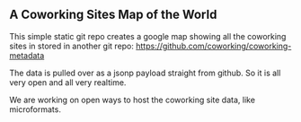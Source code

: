## A Coworking Sites Map of the World

This simple static git repo creates a google map showing all the coworking sites in stored in another git repo: https://github.com/coworking/coworking-metadata

The data is pulled over as a jsonp payload straight from github. So it is all very open and all very realtime.

We are working on open ways to host the coworking site data, like microformats.
